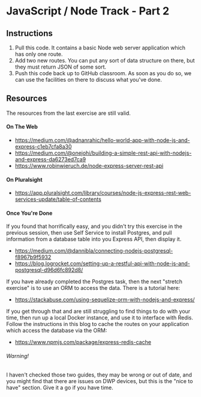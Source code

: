 JavaScript / Node Track - Part 2
================================

Instructions
------------
1. Pull this code. It contains a basic Node web server application which has only one route.
2. Add two new routes. You can put any sort of data structure on there, but they must return JSON of some sort.
3. Push this code back up to GitHub classroom. As soon as you do so, we can use the facilities on there to discuss what you've done.

Resources
---------
The resources from the last exercise are still valid.

#### On The Web

* https://medium.com/@adnanrahic/hello-world-app-with-node-js-and-express-c1eb7cfa8a30
* https://medium.com/@onejohi/building-a-simple-rest-api-with-nodejs-and-express-da6273ed7ca9
* https://www.robinwieruch.de/node-express-server-rest-api

#### On Pluralsight

* https://app.pluralsight.com/library/courses/node-js-express-rest-web-services-update/table-of-contents

#### Once You're Done

If you found that horrifically easy, and you didn't try this exercise in the previous session, then use Self Service to install Postgres, and pull information from a database table into you Express API, then display it.

* https://medium.com/@dannibla/connecting-nodejs-postgresql-f8967b9f5932
* https://blog.logrocket.com/setting-up-a-restful-api-with-node-js-and-postgresql-d96d6fc892d8/

If you have already completed the Postgres task, then the next "stretch exercise" is to use an ORM to access the data. There is a tutorial here:

* https://stackabuse.com/using-sequelize-orm-with-nodejs-and-express/

If you get through that and are still struggling to find things to do with your time, then run up a local Docker instance, and use it to interface with Redis. Follow the instructions in this blog to cache the routes on your application which access the database via the ORM:

* https://www.npmjs.com/package/express-redis-cache

###### Warning!

I haven't checked those two guides, they may be wrong or out of date, and you might find that there are issues on DWP devices, but this is the "nice to have" section. Give it a go if you have time.
